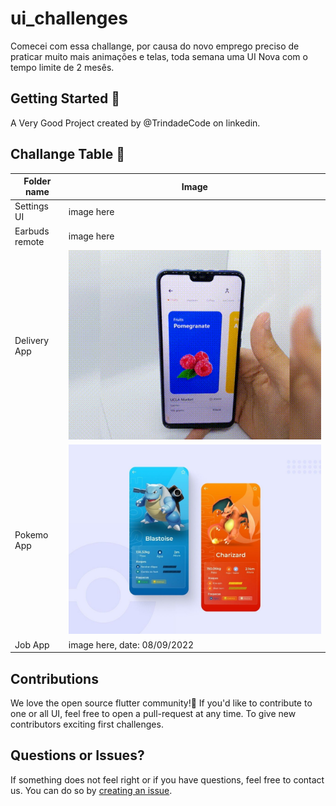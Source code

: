 # ui_challenges

Comecei com essa challange, por causa do novo emprego
preciso de praticar muito mais animações e telas, toda semana uma UI Nova
com o tempo limite de 2 mesês.

## Getting Started 🚀

A Very Good Project created by @TrindadeCode on linkedin.

## Challange Table 🚀

| Folder name | Image |
| ------ | ------ |
| Settings UI | image here |
| Earbuds remote | image here |
| Delivery App | ![Image](images/delivery.gif) |
| Pokemo App | ![Image](images/pokemon_ui.jfif) |
| Job App | image here, date: 08/09/2022  |


## Contributions

We love the open source flutter community!💙 If you'd like to contribute to one or all UI, feel free to open a pull-request at any time. To give new contributors exciting first challenges.

## Questions or Issues? 

If something does not feel right or if you have questions, feel free to contact us. You can do so by [creating an issue](https://github.com/geekfabio/ui_challenges/issues).